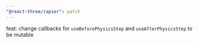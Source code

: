 ```yaml
---
"@react-three/rapier": patch
---
```


feat: change callbacks for `useBeforePhysicsStep` and `useAfterPhysicsStep` to be mutable
